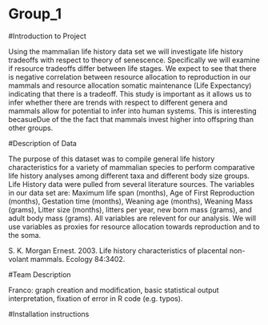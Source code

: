 # Group_1

#Introduction to Project

Using the mammalian life history data set we will investigate life history tradeoffs with respect to theory of senescence. Specifically we will examine if resource tradeoffs differ between life stages. We expect to see that there is negative correlation between resource allocation to reproduction in our mammals and resource allocation somatic maintenance (Life Expectancy) indicating that there is a tradeoff. This study is important as it allows us to infer whether there are trends with respect to different genera and mammals allow for potential to infer into human systems. This is interesting becasueDue of the the fact that mammals invest higher into offspring than other groups.


#Description of Data

The purpose of this dataset was to compile general life history characteristics for a variety of mammalian species to perform comparative life history analyses among different taxa and different body size groups. Life History data were pulled from several literature sources. The variables in our data set are: Maximum life span (months), Age of First Reproduction (months), Gestation time (months), Weaning age (months), Weaning Mass (grams), Litter size (months), litters per year, new born mass (grams), and adult body mass (grams). All variables are relevent for our analysis. We will use variables as proxies for resource allocation towards reproduction and to the soma.

S. K. Morgan Ernest. 2003. Life history characteristics of placental non-volant mammals. Ecology 84:3402.


#Team Description

Franco: graph creation and modification, basic statistical output interpretation, fixation of error in R code (e.g. typos).


#Installation instructions




